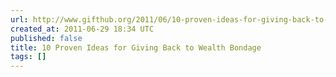 ```yaml
---
url: http://www.gifthub.org/2011/06/10-proven-ideas-for-giving-back-to-wealth-bondage.html
created_at: 2011-06-29 18:34 UTC
published: false
title: 10 Proven Ideas for Giving Back to Wealth Bondage
tags: []
---
```



